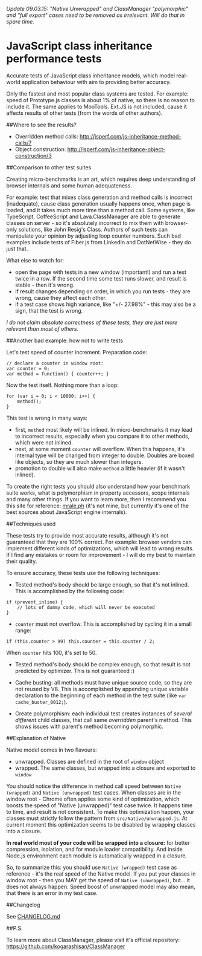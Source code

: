 <i>Update 09.03.15: "Native Unwrapped" and ClassManager "polymorphic" and "full export" 
cases need to be removed as irrelevant. Will do that in spare time.</i>

# JavaScript class inheritance performance tests

Accurate tests of JavaScript class inheritance models, which model real-world application behaviour 
with aim to providing better accuracy.

Only the fastest and most popular class systems are tested. For example: speed of Prototype.js classes is about 1% of native,
so there is no reason to include it. The same applies to MooTools. Ext.JS is not included, cause it affects results of
other tests (from the words of other authors).

##Where to see the results?

- Overridden method calls: http://jsperf.com/js-inheritance-method-calls/7
- Object construction: http://jsperf.com/js-inheritance-object-construction/3

##Comparison to other test suites

Creating micro-benchmarks is an art, which requires deep understanding of browser internals and some human adequateness.

For example: test that mixes class generation and method calls is incorrect (inadequate), cause class generation
usually happens once, when page is loaded, and it takes much more time than a method call. Some systems, like
TypeScript, CoffeeScript and Lava.ClassManager are able to generate classes on server - 
so it's absolutely incorrect to mix them with browser-only solutions, like John Resig's Class.
Authors of such tests can manipulate your opinion by adjusting loop counter numbers.
Such bad examples include tests of Fiber.js from LinkedIn and DotNetWise - they do just that.

What else to watch for:
- open the page with tests in a new window (important!) and run a test twice in a row.
If the second time some test runs slower, and result is stable - then it's wrong.
- if result changes depending on order, in which you run tests - they are wrong,
cause they affect each other.
- if a test case shows high variance, like "+/- 27.98%" - this may also be a sign, that the test is wrong.

<i>I do not claim absolute correctness of these tests, they are just more relevant than most of others.</i> 

##Another bad example: how not to write tests

Let's test speed of counter increment. Preparation code:

```
// declare a counter in window root:
var counter = 0;
var method = function() { counter++; }
```

Now the test itself. Nothing more than a loop:

```
for (var i = 0; i < 10000; i++) {
    method();
}
```

This test is wrong in many ways:
- first, `method` most likely will be inlined. In micro-benchmarks it may lead to incorrect results, 
especially when you compare it to other methods, which were not inlined.
- next, at some moment `counter` will overflow. When this happens, it's internal type will be changed from integer to double.
Doubles are boxed like objects, so they are much slower than integers. 
- promotion to double will also make `method` a little heavier (if it wasn't inlined).

To create the right tests you should also understand how your benchmark suite works, 
what is polymorphism in property accessors, scope internals and many other things.
If you want to learn more, then I recommend you this site for reference: [mrale.ph](http://mrale.ph/) 
(it's not mine, but currently it's one of the best sources about JavaScript engine internals).

##Techniques used

These tests try to provide most accurate results, although it's not guaranteed that they are 100% correct.
For example: browser vendors can implement different kinds of optimizations, which will lead to wrong results.
If I find any mistakes or room for improvement - I will do my best to maintain their quality.

To ensure accuracy, these tests use the following techniques:

- Tested method's body should be large enough, so that it's not inlined. This is accomplished by the following code:
```
if (prevent_inline) {
	// lots of dummy code, which will never be executed
}
```

- `counter` must not overflow. This is accomplished by cycling it in a small range:
```
if (this.counter > 99) this.counter = this.counter / 2;
```
When `counter` hits 100, it's set to 50.

- Tested method's body should be complex enough, so that result is not predicted by optimizer.
This is not guaranteed :)

- Cache busting: all methods must have unique source code, so they are not reused by V8.
This is accomplished by appending unique variable declaration to the beginning of each method in the test suite
(like `var cache_buster_0012;`).

- Create polymorphism: each individual test creates instances of <i>several different</i> child classes, that call same 
<i>overridden</i> parent's method. This shows issues with parent's method becoming polymorphic.

##Explanation of Native

Native model comes in two flavours:
- unwrapped. Classes are defined in the root of `window` object
- wrapped. The same classes, but wrapped into a closure and exported to `window`

You should notice the difference in method call speed between `Native (wrapped)` and `Native (unwrapped)` test cases.
When classes are in the window root - Chrome often applies some kind of optimization, 
which boosts the speed of "Native (unwrapped)" test case twice. It happens time to time, and result is not consistent.
To make this optimization happen, your classes must strictly follow the pattern from `src/Native/unwrapped.js`.
At current moment this optimization seems to be disabled by wrapping classes into a closure.

<b>In real world most of your code will be wrapped into a closure:</b> 
for better compression, isolation, and for module loader compatibility.
And inside Node.js environment each module is automatically wrapped in a closure.

So, to summarize this: you should use `Native (wrapped)` test case as reference - 
it's the real speed of the Native model. If you put your classes in window root - then you MAY get the speed of
`Native (unwrapped)`, but... it does not always happen. Speed boost of unwrapped model may also mean, 
that there is an error in my test case.

##Changelog

See [CHANGELOG.md](https://github.com/kogarashisan/PerfTests/blob/gh-pages/CHANGELOG.md)

##P.S.

To learn more about ClassManager, please visit it's official repository:
https://github.com/kogarashisan/ClassManager
